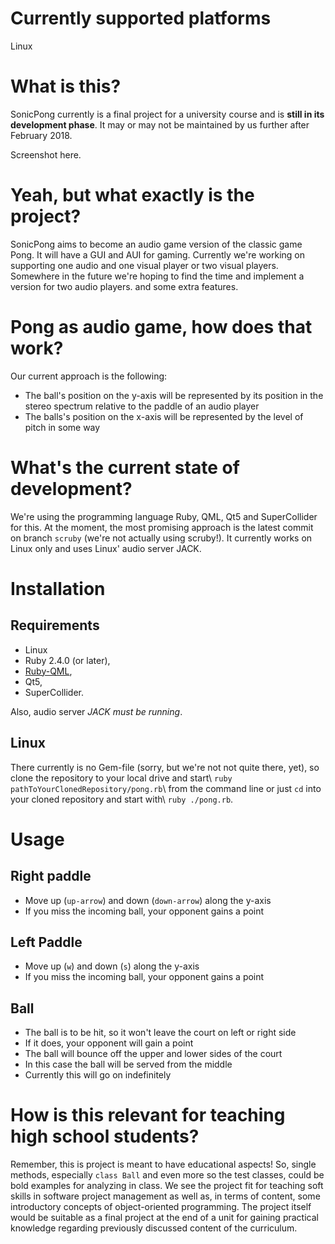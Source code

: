 # Currently supported platforms
Linux

# What is this?

SonicPong currently is a final project for a university course and is **still in its development phase**. It may or may not be maintained by us further after February 2018.

Screenshot here.

# Yeah, but what exactly is the project?

SonicPong aims to become an audio game version of the classic game Pong. It will have a GUI and AUI for gaming. Currently we're working on supporting one audio and one visual player or two visual players. Somewhere in the future we're hoping to find the time and implement a version for two audio players. and some extra features.

# Pong as audio game, how does that work?

Our current approach is the following:
+ The ball's position on the y-axis will be represented by its position in the stereo spectrum relative to the paddle of an audio player
+ The balls's position on the x-axis will be represented by the level of pitch in some way

# What's the current state of development?
We're using the programming language Ruby, QML, Qt5 and SuperCollider for this. At the moment, the most promising approach is the latest commit on branch `scruby` (we're not actually using scruby!). It currently works on Linux only and uses Linux' audio server JACK.

# Installation
## Requirements
+ Linux
+ Ruby 2.4.0 (or later),
+ [Ruby-QML](https://github.com/seanchas116/ruby-qml),
+ Qt5,
+ SuperCollider.

Also, audio server _JACK must be running_.

## Linux
There currently is no Gem-file (sorry, but we're not not quite there, yet), so clone the repository to your local drive and start\\
`ruby pathToYourClonedRepository/pong.rb`\\
from the command line or just `cd` into your cloned repository and start with\\
`ruby ./pong.rb`.

# Usage
## Right paddle
+ Move up (`up-arrow`) and down (`down-arrow`) along the y-axis
+ If you miss the incoming ball, your opponent gains a point

## Left Paddle
+ Move up (`w`) and down (`s`) along the y-axis
+ If you miss the incoming ball, your opponent gains a point

## Ball
+ The ball is to be hit, so it won't leave the court on left or right side
+ If it does, your opponent will gain a point
+ The ball will bounce off the upper and lower sides of the court
+ In this case the ball will be served from the middle
+ Currently this will go on indefinitely

# How is this relevant for teaching high school students?
Remember, this is project is meant to have educational aspects! So, single methods, especially `class Ball` and even more so the test classes, could be bold examples for analyzing in class. We see the project fit for teaching soft skills in software project management as well as, in terms of content, some introductory concepts of object-oriented programming. The project itself would be suitable as a final project at the end of a unit for gaining practical knowledge regarding previously discussed content of the curriculum.
